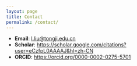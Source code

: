 ```yaml
---
layout: page
title: Contact
permalink: /contact/
---
```


- **Email**: l.liu@tongji.edu.cn  
- **Scholar**: <https://scholar.google.com/citations?user=eCzfpL0AAAAJ&hl=zh-CN>  
- **ORCID**: <https://orcid.org/0000-0002-0275-5701>  


